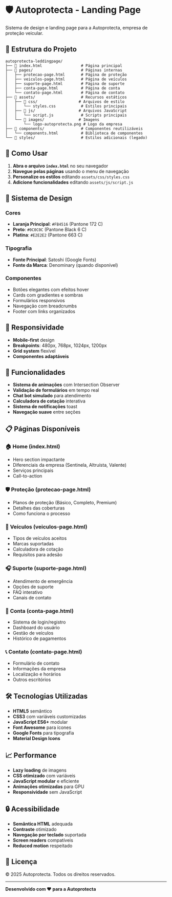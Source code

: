 # 🛡️ Autoprotecta - Landing Page

Sistema de design e landing page para a Autoprotecta, empresa de proteção veicular.

## 📁 Estrutura do Projeto

```
autoprotecta-leddingpage/
├── 📄 index.html                 # Página principal
├── 📁 pages/                     # Páginas internas
│   ├── protecao-page.html       # Página de proteção
│   ├── veiculos-page.html       # Página de veículos
│   ├── suporte-page.html        # Página de suporte
│   ├── conta-page.html          # Página de conta
│   └── contato-page.html        # Página de contato
├── 📁 assets/                    # Recursos estáticos
│   ├── 📁 css/                  # Arquivos de estilo
│   │   └── styles.css           # Estilos principais
│   ├── 📁 js/                   # Arquivos JavaScript
│   │   └── script.js            # Scripts principais
│   └── 📁 images/               # Imagens
│       └── logo-autoprotecta.png # Logo da empresa
├── 📁 components/                # Componentes reutilizáveis
│   └── components.html          # Biblioteca de componentes
└── 📁 styles/                    # Estilos adicionais (legado)
```

## 🚀 Como Usar

1. **Abra o arquivo `index.html`** no seu navegador
2. **Navegue pelas páginas** usando o menu de navegação
3. **Personalize os estilos** editando `assets/css/styles.css`
4. **Adicione funcionalidades** editando `assets/js/script.js`

## 🎨 Sistema de Design

### Cores
- **Laranja Principal**: `#FB4516` (Pantone 172 C)
- **Preto**: `#0C0C0C` (Pantone Black 6 C)
- **Platina**: `#E2E2E2` (Pantone 663 C)

### Tipografia
- **Fonte Principal**: Satoshi (Google Fonts)
- **Fonte da Marca**: Denominary (quando disponível)

### Componentes
- Botões elegantes com efeitos hover
- Cards com gradientes e sombras
- Formulários responsivos
- Navegação com breadcrumbs
- Footer com links organizados

## 📱 Responsividade

- **Mobile-first** design
- **Breakpoints**: 480px, 768px, 1024px, 1200px
- **Grid system** flexível
- **Componentes adaptáveis**

## 🔧 Funcionalidades

- **Sistema de animações** com Intersection Observer
- **Validação de formulários** em tempo real
- **Chat bot simulado** para atendimento
- **Calculadora de cotação** interativa
- **Sistema de notificações** toast
- **Navegação suave** entre seções

## 📋 Páginas Disponíveis

### 🏠 **Home (index.html)**
- Hero section impactante
- Diferenciais da empresa (Sentinela, Altruísta, Valente)
- Serviços principais
- Call-to-action

### 🛡️ **Proteção (protecao-page.html)**
- Planos de proteção (Básico, Completo, Premium)
- Detalhes das coberturas
- Como funciona o processo

### 🚗 **Veículos (veiculos-page.html)**
- Tipos de veículos aceitos
- Marcas suportadas
- Calculadora de cotação
- Requisitos para adesão

### 🎧 **Suporte (suporte-page.html)**
- Atendimento de emergência
- Opções de suporte
- FAQ interativo
- Canais de contato

### 👤 **Conta (conta-page.html)**
- Sistema de login/registro
- Dashboard do usuário
- Gestão de veículos
- Histórico de pagamentos

### 📞 **Contato (contato-page.html)**
- Formulário de contato
- Informações da empresa
- Localização e horários
- Outros escritórios

## 🛠️ Tecnologias Utilizadas

- **HTML5** semântico
- **CSS3** com variáveis customizadas
- **JavaScript ES6+** modular
- **Font Awesome** para ícones
- **Google Fonts** para tipografia
- **Material Design Icons**

## 📈 Performance

- **Lazy loading** de imagens
- **CSS otimizado** com variáveis
- **JavaScript modular** e eficiente
- **Animações otimizadas** para GPU
- **Responsividade** sem JavaScript

## 🔒 Acessibilidade

- **Semântica HTML** adequada
- **Contraste** otimizado
- **Navegação por teclado** suportada
- **Screen readers** compatíveis
- **Reduced motion** respeitado

## 📝 Licença

© 2025 Autoprotecta. Todos os direitos reservados.

---

**Desenvolvido com ❤️ para a Autoprotecta**
